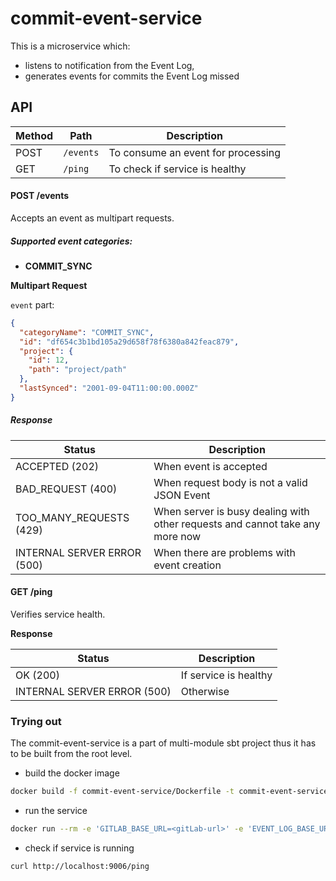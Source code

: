 # commit-event-service

This is a microservice which:
- listens to notification from the Event Log,
- generates events for commits the Event Log missed

## API

| Method | Path                            | Description                             |
|--------|---------------------------------|-----------------------------------------|
| POST   | ```/events```                   | To consume an event for processing      |
| GET    | ```/ping```                     | To check if service is healthy          |

#### POST /events

Accepts an event as multipart requests.

##### Supported event categories:

- **COMMIT_SYNC**

**Multipart Request**

`event` part:

```json
{
  "categoryName": "COMMIT_SYNC",
  "id": "df654c3b1bd105a29d658f78f6380a842feac879",
  "project": {
    "id": 12,
    "path": "project/path"
  },
  "lastSynced": "2001-09-04T11:00:00.000Z"
}
```

##### Response

| Status                     | Description                                                                  |
|----------------------------|------------------------------------------------------------------------------|
| ACCEPTED (202)             | When event is accepted                                                       |
| BAD_REQUEST (400)          | When request body is not a valid JSON Event                                  |
| TOO_MANY_REQUESTS (429)    | When server is busy dealing with other requests and cannot take any more now |
| INTERNAL SERVER ERROR (500)| When there are problems with event creation                                  |

#### GET /ping

Verifies service health.

**Response**

| Status                     | Description             |
|----------------------------|-------------------------|
| OK (200)                   | If service is healthy   |
| INTERNAL SERVER ERROR (500)| Otherwise               |

### Trying out

The commit-event-service is a part of multi-module sbt project thus it has to be built from the root level.

- build the docker image

```bash
docker build -f commit-event-service/Dockerfile -t commit-event-service .
```

- run the service

```bash
docker run --rm -e 'GITLAB_BASE_URL=<gitLab-url>' -e 'EVENT_LOG_BASE_URL=<eventLog-url>' -p 9006:9006 commit-event-service
```

- check if service is running

```bash
curl http://localhost:9006/ping
```
